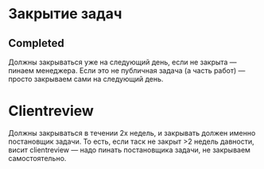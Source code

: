 # Закрытие задач

## Completed
Должны закрываться уже на следующий день, если не закрыта — пинаем менеджера.
Если это не публичная задача (а часть работ) — просто закрываем сами на следующий день.

# Clientreview
Должны закрываться в течении 2х недель, и закрывать должен именно постановщик задачи. То есть, если таск не закрыт >2 недель давности, висит clientreview — надо пинать постановщика задачи, не закрываем самостоятельно.
